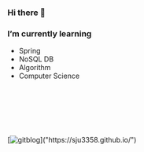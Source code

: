 ### Hi there 👋

### I’m currently learning  
  - Spring  
  - NoSQL DB  
  - Algorithm
  - Computer Science

<br/>
<br/>
<br/>
<br/>
<br/>



[![gitblog]("https://img.shields.io/badge/github-181717?style=for-the-badge&logo=github&logoColor=white")]("https://sju3358.github.io/")
